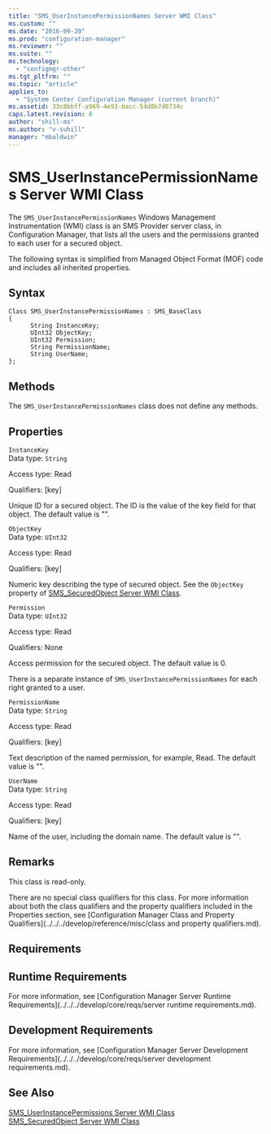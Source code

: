 ```yaml
---
title: "SMS_UserInstancePermissionNames Server WMI Class"
ms.custom: ""
ms.date: "2016-09-20"
ms.prod: "configuration-manager"
ms.reviewer: ""
ms.suite: ""
ms.technology: 
  - "configmgr-other"
ms.tgt_pltfrm: ""
ms.topic: "article"
applies_to: 
  - "System Center Configuration Manager (current branch)"
ms.assetid: 33c8bbff-a969-4e93-bacc-54d0b7d0734c
caps.latest.revision: 8
author: "shill-ms"
ms.author: "v-suhill"
manager: "mbaldwin"
---
```

# SMS_UserInstancePermissionNames Server WMI Class
The `SMS_UserInstancePermissionNames` Windows Management Instrumentation (WMI) class is an SMS Provider server class, in Configuration Manager, that lists all the users and the permissions granted to each user for a secured object.  
  
 The following syntax is simplified from Managed Object Format (MOF) code and includes all inherited properties.  
  
## Syntax  
  
```  
Class SMS_UserInstancePermissionNames : SMS_BaseClass  
{  
      String InstanceKey;  
      UInt32 ObjectKey;  
      UInt32 Permission;  
      String PermissionName;  
      String UserName;  
};  
```  
  
## Methods  
 The `SMS_UserInstancePermissionNames` class does not define any methods.  
  
## Properties  
 `InstanceKey`  
 Data type: `String`  
  
 Access type: Read  
  
 Qualifiers: [key]  
  
 Unique ID for a secured object. The ID is the value of the key field for that object. The default value is "".  
  
 `ObjectKey`  
 Data type: `UInt32`  
  
 Access type: Read  
  
 Qualifiers: [key]  
  
 Numeric key describing the type of secured object. See the `ObjectKey` property of [SMS_SecuredObject Server WMI Class](../../../develop/reference/misc/sms_securedobject-server-wmi-class.md).  
  
 `Permission`  
 Data type: `UInt32`  
  
 Access type: Read  
  
 Qualifiers: None  
  
 Access permission for the secured object. The default value is 0.  
  
 There is a separate instance of `SMS_UserInstancePermissionNames` for each right granted to a user.  
  
 `PermissionName`  
 Data type: `String`  
  
 Access type: Read  
  
 Qualifiers: [key]  
  
 Text description of the named permission, for example, Read. The default value is "".  
  
 `UserName`  
 Data type: `String`  
  
 Access type: Read  
  
 Qualifiers: [key]  
  
 Name of the user, including the domain name. The default value is "".  
  
## Remarks  
 This class is read-only.  
  
 There are no special class qualifiers for this class. For more information about both the class qualifiers and the property qualifiers included in the Properties section, see [Configuration Manager Class and Property Qualifiers](../../../develop/reference/misc/class and property qualifiers.md).  
  
## Requirements  
  
## Runtime Requirements  
 For more information, see [Configuration Manager Server Runtime Requirements](../../../develop/core/reqs/server runtime requirements.md).  
  
## Development Requirements  
 For more information, see [Configuration Manager Server Development Requirements](../../../develop/core/reqs/server development requirements.md).  
  
## See Also  
 [SMS_UserInstancePermissions Server WMI Class](../../../develop/reference/misc/sms_userinstancepermissions-server-wmi-class.md)   
 [SMS_SecuredObject Server WMI Class](../../../develop/reference/misc/sms_securedobject-server-wmi-class.md)